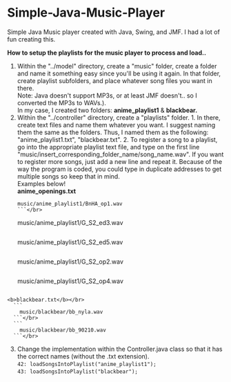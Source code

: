 # Simple-Java-Music-Player
Simple Java Music player created with Java, Swing, and JMF. I had a lot of fun creating this.</br>

<b>How to setup the playlists for the music player to process and load..</b></br>
  1. Within the "../model" directory, create a "music" folder, create a folder and name it something easy since you'll be using it again. In that folder, create playlist subfolders, and place whatever song files you want in there.</br>Note: Java doesn't support MP3s, or at least JMF doesn't.. so I converted the MP3s to WAVs.).</br>In my case, I created two folders: <b>anime_playlist1</b> & <b>blackbear.</b></br>
  2. Within the "../controller" directory, create a "playlists" folder.
    1. In there, create text files and name them whatever you want. I suggest naming them the same as the folders. Thus, I named them as the following: "anime_playlist1.txt", "blackbear.txt".
    2. To register a song to a playlist, go into the appropriate playlist text file, and type on the first line "music/insert_corresponding_folder_name/song_name.wav". If you want to register more songs, just add a new line and repeat it. Because of the way the program is coded, you could type in duplicate addresses to get multiple songs so keep that in mind.
    </br> Examples below!</br>
    <b>anime_openings.txt</b></br>
        ```
        music/anime_playlist1/BnHA_op1.wav
        ```</br>
        ```
        music/anime_playlist1/G_S2_ed3.wav
        ```</br>
        ```
        music/anime_playlist1/G_S2_ed5.wav
        ```</br>
        ```
        music/anime_playlist1/G_S2_op2.wav
        ```</br>
        ```
        music/anime_playlist1/G_S2_op4.wav
        ```</br>
    <b>blackbear.txt</b></br>
      ```
        music/blackbear/bb_nyla.wav
      ```</br>
      ```
        music/blackbear/bb_90210.wav
      ```</br>
  3. Change the implementation within the Controller.java class so that it has the correct names (without the .txt extension).</br>
    ```
    42: loadSongsIntoPlaylist("anime_playlist1");
    ```</br>
    ```
    43: loadSongsIntoPlaylist("blackbear");
    ```

